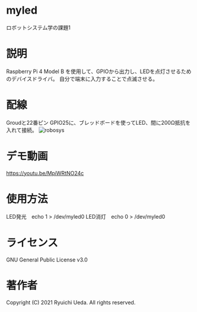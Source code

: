 # myled
ロボットシステム学の課題1

# 説明
Raspberry Pi 4 Model B を使用して、GPIOから出力し、LEDを点灯させるためのデバイスドライバ。
自分で端末に入力することで点滅させる。

# 配線
Groudと22番ピン GPIO25に、ブレッドボードを使ってLED、間に200Ω抵抗を入れて接続。
![robosys](https://user-images.githubusercontent.com/93691873/146097169-59c92616-35e7-445e-a3e3-017734a13416.jpg)

# デモ動画
https://youtu.be/MpiWRtNO24c

# 使用方法
LED発光　echo 1 > /dev/myled0
LED消灯　echo 0 > /dev/myled0

# ライセンス
GNU General Public License v3.0

# 著作者
Copyright (C) 2021 Ryuichi Ueda. All rights reserved.
